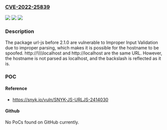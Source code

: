 ### [CVE-2022-25839](https://cve.mitre.org/cgi-bin/cvename.cgi?name=CVE-2022-25839)
![](https://img.shields.io/static/v1?label=Product&message=url-js&color=blue)
![](https://img.shields.io/static/v1?label=Version&message=n%2Fa&color=blue)
![](https://img.shields.io/static/v1?label=Vulnerability&message=Improper%20Input%20Validation&color=brighgreen)

### Description

The package url-js before 2.1.0 are vulnerable to Improper Input Validation due to improper parsing, which makes it is possible for the hostname to be spoofed. http://\\\\\\\\localhost and http://localhost are the same URL. However, the hostname is not parsed as localhost, and the backslash is reflected as it is.

### POC

#### Reference
- https://snyk.io/vuln/SNYK-JS-URLJS-2414030

#### Github
No PoCs found on GitHub currently.

